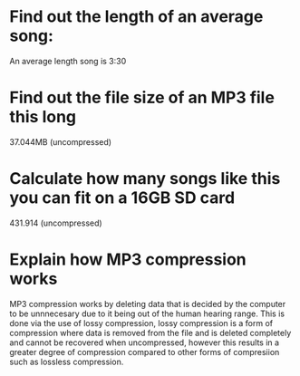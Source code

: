 # Find out the length of an average song:
An average length song is 3:30
# Find out the file size of an MP3 file this long
37.044MB (uncompressed) 
# Calculate how many songs like this you can fit on a 16GB SD card 
431.914 (uncompressed) 
# Explain how MP3 compression works
MP3 compression works by deleting data that  is decided by the computer to be unnnecesary due to it being out of the human hearing range. This is done via the use of lossy compression, lossy compression is a form of compression where data is removed from the file and is  deleted completely and cannot be recovered when uncompressed, however this results in a greater degree of compression compared to other forms of compresiion such as lossless compression.